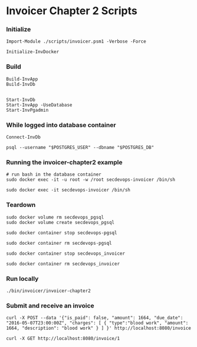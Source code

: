 # Invoicer Chapter 2 Scripts

### Initialize

    Import-Module ./scripts/invoicer.psm1 -Verbose -Force

    Initialize-InvDocker

### Build

    Build-InvApp
    Build-InvDb


    Start-InvDb
    Start-InvApp -UseDatabase
    Start-InvPgadmin

### While logged into database container

    Connect-InvDb

    psql --username "$POSTGRES_USER" --dbname "$POSTGRES_DB"

### Running the invoicer-chapter2 example

    # run bash in the database container
    sudo docker exec -it -u root -w /root secdevops-invoicer /bin/sh 

    sudo docker exec -it secdevops-invoicer /bin/sh

### Teardown
    sudo docker volume rm secdevops_pgsql 
    sudo docker volume create secdevops_pgsql 

    sudo docker container stop secdevops-pgsql

    sudo docker container rm secdevops-pgsql

    sudo docker container stop secdevops_invoicer

    sudo docker container rm secdevops_invoicer
    
### Run locally

    ./bin/invoicer/invoicer-chapter2

### Submit and receive an invoice

    curl -X POST --data '{"is_paid": false, "amount": 1664, "due_date": "2016-05-07T23:00:00Z", "charges": [ { "type":"blood work", "amount": 1664, "description": "blood work" } ] }' http://localhost:8080/invoice

    curl -X GET http://localhost:8080/invoice/1

